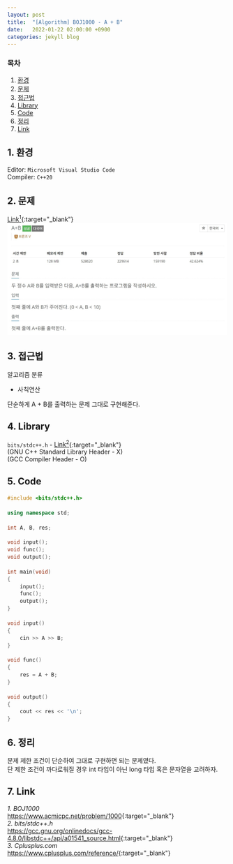 ```yaml
---
layout: post
title:  "[Algorithm] BOJ1000 - A + B"
date:   2022-01-22 02:00:00 +0900
categories: jekyll blog
---
```

### 목차
1. [환경](#1-환경)
2. [문제](#2-문제)
3. [접근법](#3-접근법)
4. [Library](#4-library)
5. [Code](#5-code)
6. [정리](#6-정리)
7. [Link](#7-link)

## 1. 환경
Editor: `Microsoft Visual Studio Code`  
Compiler: `C++20`

## 2. 문제
[Link<sup>1</sup>](https://www.acmicpc.net/problem/1000){:target="_blank"}
![BOJ1000](/assets/images/2022/01/22/BOJ1000.jpg)

## 3. 접근법
알고리즘 분류
 * 사칙연산

단순하게 A + B를 출력하는 문제 그대로 구현해준다.

## 4. Library
`bits/stdc++.h` - [Link<sup>2</sup>](https://gcc.gnu.org/onlinedocs/gcc-4.8.0/libstdc++/api/a01541_source.html){:target="_blank"}  
(GNU C++ Standard Library Header - X)  
(GCC Compiler Header - O)

## 5. Code
```cpp
#include <bits/stdc++.h>

using namespace std;

int A, B, res;

void input();
void func();
void output();

int main(void)
{
    input();
    func();
    output();
}

void input()
{
    cin >> A >> B;
}

void func()
{
    res = A + B;
}

void output()
{
    cout << res << '\n';
}
```

## 6. 정리
문제 제한 조건이 단순하여 그대로 구현하면 되는 문제였다.  
단 제한 조건이 까다로워질 경우 int 타입이 아닌 long 타입 혹은 문자열을 고려하자.

## 7. Link
*1. BOJ1000*  
<https://www.acmicpc.net/problem/1000>{:target="_blank"}  
*2. bits/stdc++.h*  
<https://gcc.gnu.org/onlinedocs/gcc-4.8.0/libstdc++/api/a01541_source.html>{:target="_blank"}  
*3. Cplusplus.com*  
<https://www.cplusplus.com/reference/>{:target="_blank"}